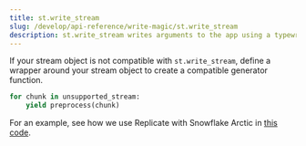 ```yaml
---
title: st.write_stream
slug: /develop/api-reference/write-magic/st.write_stream
description: st.write_stream writes arguments to the app using a typewriter effect.
---
```


<Autofunction function="streamlit.write_stream" />

<Tip>

If your stream object is not compatible with `st.write_stream`, define a wrapper around your stream object to create a compatible generator function.

```python
for chunk in unsupported_stream:
    yield preprocess(chunk)
```

For an example, see how we use Replicate with Snowflake Arctic in [this code](https://github.com/streamlit/snowflake-arctic-st-demo/blob/0f0d8b49f328f72ae58ced2e9000790fb5e56e6f/simple_app.py#L58).

</Tip>
